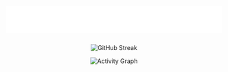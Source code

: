 <h1 align="center">
  <img src="https://raw.githubusercontent.com/PHOOBESH/PHOOBESH/main/assets/name.svg" alt="Phoobesh S" />
</h1>

<div align="center">
  
  <a>
    <img src="https://github-readme-streak-stats.herokuapp.com?user=PHOOBESH&theme=neon" alt="GitHub Streak" height="150"/>
  </a>
</div>



<p align="center">
  <img src="https://github-readme-activity-graph.vercel.app/graph?username=PHOOBESH&theme=merko&area=true&bg_color=000000" alt="Activity Graph"/>
</p>
